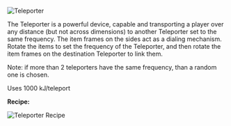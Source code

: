 ![Teleporter](http://i.imgur.com/gIadcbn.png?1)

The Teleporter is a powerful device, capable and transporting a player over any distance (but not across dimensions) to another Teleporter set to the same frequency. The item frames on the sides act as a dialing mechanism. Rotate the items to set the frequency of the Teleporter, and then rotate the item frames on the destination Teleporter to link them.

Note: if more than 2 teleporters have the same frequency, than a random one is chosen.

Uses 1000 kJ/teleport

**Recipe:**

![Teleporter Recipe](http://i.imgur.com/443toYl.png?1)